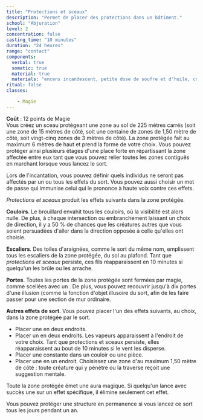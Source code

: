 ```yaml
---
title: "Protections et sceaux"
description: "Permet de placer des protections dans un bâtiment."
school: "Abjuration"
level: 2
concentration: false
casting_time: "10 minutes"
duration: "24 heures"
range: "contact"
components:
  verbal: true
  somatic: true
  material: true
  materials: "encens incandescent, petite dose de soufre et d'huile, cordelette avec des nœuds, petite dose de sang et petit sceptre en argent d'une valeur minimale de 10 po"
ritual: false
classes:

    - Magie
---
```

**Coût** : 12 points de Magie   
Vous créez un sceau protégeant une zone au sol de 225 mètres carrés (soit une zone de 15 mètres de côté, soit une centaine de zones de 1,50 mètre de côté, soit vingt-cinq zones de 3 mètres de côté). La zone protégée fait au maximum 6 mètres de haut et prend la forme de votre choix. Vous pouvez protéger ainsi plusieurs étages d'une place forte en répartissant la zone affectée entre eux tant que vous pouvez relier toutes les zones contiguës en marchant lorsque vous lancez le sort.

Lors de l'incantation, vous pouvez définir quels individus ne seront pas affectés par un ou tous les effets du sort. Vous pouvez aussi choisir un mot de passe qui immunise celui qui le prononce à haute voix contre ces effets.

_Protections et sceaux_ produit les effets suivants dans la zone protégée.

**Couloirs**. Le brouillard envahit tous les couloirs, où la visibilité est alors nulle. De plus, à chaque intersection ou embranchement laissant un choix de direction, il y a 50 % de chances que les créatures autres que vous soient persuadées d'aller dans la direction opposée à celle qu'elles ont choisie.

**Escaliers**. Des toiles d'araignées, comme le sort du même nom, emplissent tous les escaliers de la zone protégée, du sol au plafond. Tant que _protections et sceaux_ persiste, ces fils réapparaissent en 10 minutes si quelqu'un les brûle ou les arrache.

**Portes**. Toutes les portes de la zone protégée sont fermées par magie, comme scellées avec un <ST s="verrou-magique"/>. De plus, vous pouvez recouvrir jusqu'à dix portes d'une illusion (comme la fonction d'objet illusoire du sort, afin de les faire passer pour une section de mur ordinaire.

**Autres effets de sort**. Vous pouvez placer l'un des effets suivants, au choix, dans la zone protégée par le sort.
* Placer une <ST s="bouche-magique"/> en deux endroits.
* Placer un <ST s="nuage-puant"/> en deux endroits. Les vapeurs apparaissent à l'endroit de votre choix. Tant que protections et sceaux persiste, elles réapparaissent au bout de 10 minutes si le vent les disperse.
* Placer une <ST s="bourrasque"/> constante dans un couloir ou une pièce.
* Placer une <ST s="suggestion"/> en un endroit. Choisissez une zone d'au maximum 1,50 mètre de côté : toute créature qui y pénètre ou la traverse reçoit une suggestion mentale.

Toute la zone protégée émet une aura magique. Si quelqu'un lance avec succès une <ST s="dissipation-de-la-magie"/> sur un effet spécifique, il élimine seulement cet effet.

Vous pouvez protéger une structure en permanence si vous lancez ce sort tous les jours pendant un an.

